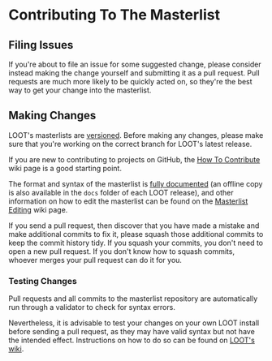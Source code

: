 Contributing To The Masterlist
==============================

## Filing Issues

If you're about to file an issue for some suggested change, please consider instead making the change yourself and submitting it as a pull request. Pull requests are much more likely to be quickly acted on, so they're the best way to get your change into the masterlist.

## Making Changes

LOOT's masterlists are [versioned](https://github.com/loot/loot.github.io/wiki/Masterlist-Versioning). Before making any changes, please make sure that you're working on the correct branch for LOOT's latest release.

If you are new to contributing to projects on GitHub, the [How To Contribute](https://github.com/loot/loot.github.io/wiki/How-To-Contribute) wiki page is a good starting point.

The format and syntax of the masterlist is [fully documented](http://loot.github.io/docs/0.8.1/LOOT%20Metadata%20Syntax.html) (an offline copy is also available in the `docs` folder of each LOOT release), and other information on how to edit the masterlist can be found on the [Masterlist Editing](https://github.com/loot/loot.github.io/wiki/Masterlist-Editing) wiki page.

If you send a pull request, then discover that you have made a mistake and make additional commits to fix it, please squash those additional commits to keep the commit history tidy. If you squash your commits, you don't need to open a new pull request. If you don't know how to squash commits, whoever merges your pull request can do it for you.

### Testing Changes

Pull requests and all commits to the masterlist repository are automatically run through a validator to check for syntax errors.

Nevertheless, it is advisable to test your changes on your own LOOT install before sending a pull request, as they may have valid syntax but not have the intended effect. Instructions on how to do so can be found on [LOOT's wiki](https://github.com/loot/loot.github.io/wiki/Quickly-Testing-Your-Masterlist-Changes).
